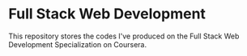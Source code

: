 # Full Stack Web Development
This repository stores the codes I've produced on the Full Stack Web Development Specialization on Coursera.

